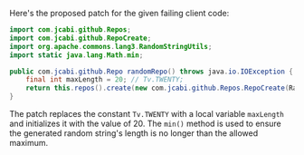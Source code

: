 Here's the proposed patch for the given failing client code:

```java
import com.jcabi.github.Repos;
import com.jcabi.github.RepoCreate;
import org.apache.commons.lang3.RandomStringUtils;
import static java.lang.Math.min;

public com.jcabi.github.Repo randomRepo() throws java.io.IOException {
    final int maxLength = 20; // Tv.TWENTY;
    return this.repos().create(new com.jcabi.github.Repos.RepoCreate(RandomStringUtils.randomAlphanumeric(min(10, maxLength)), true));
}
```

The patch replaces the constant `Tv.TWENTY` with a local variable `maxLength` and initializes it with the value of 20. The `min()` method is used to ensure the generated random string's length is no longer than the allowed maximum.